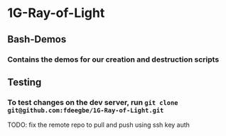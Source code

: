 # 1G-Ray-of-Light
## Bash-Demos
### Contains the demos for our creation and destruction scripts
## Testing
### To test changes on the dev server, run `git clone git@github.com:fdeegbe/1G-Ray-of-Light.git` 
TODO: fix the remote repo to pull and push using ssh key auth
